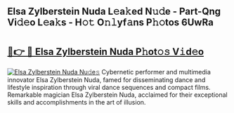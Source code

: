 ## Elsa Zylberstein Nuda L𝚎a𝚔ed N𝚞𝚍e - Part-Qng Vi𝚍𝚎o L𝚎a𝚔s - H𝚘𝚝 O𝚗𝚕yf𝚊ns P𝚑𝚘tos 6UwRa

# <h2><a href="http://kfeeute.oniu.top/?m=Elsa+Zylberstein+Nuda">🔗👉 🔴 Elsa Zylberstein Nuda P𝚑ot𝚘𝚜 V𝚒d𝚎o</a></h2>

[![Elsa Zylberstein Nuda Nu𝚍e𝚜](https://i.imgur.com/0qMVB7G.gif)](http://kfeeute.oniu.top/?m=Elsa+Zylberstein+Nuda)
Cybernetic performer and multimedia innovator Elsa Zylberstein Nuda, famed for disseminating dance and lifestyle inspiration through viral dance sequences and compact films. Remarkable magician Elsa Zylberstein Nuda, acclaimed for their exceptional skills and accomplishments in the art of illusion.  
